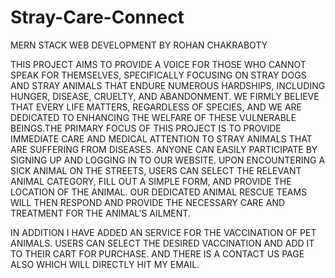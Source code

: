 # Stray-Care-Connect
MERN STACK WEB DEVELOPMENT BY ROHAN CHAKRABOTY

THIS PROJECT AIMS TO PROVIDE A VOICE FOR THOSE WHO CANNOT SPEAK FOR THEMSELVES, SPECIFICALLY FOCUSING ON STRAY DOGS AND STRAY ANIMALS THAT ENDURE NUMEROUS HARDSHIPS, INCLUDING HUNGER, 
DISEASE, CRUELTY, AND ABANDONMENT. WE FIRMLY BELIEVE THAT EVERY LIFE MATTERS, REGARDLESS OF SPECIES, AND WE ARE DEDICATED TO ENHANCING THE WELFARE OF THESE VULNERABLE BEINGS.THE PRIMARY 
FOCUS OF THIS PROJECT IS TO PROVIDE IMMEDIATE CARE AND MEDICAL ATTENTION TO STRAY ANIMALS THAT ARE SUFFERING FROM DISEASES. ANYONE CAN EASILY PARTICIPATE BY SIGNING UP AND LOGGING IN TO OUR 
WEBSITE. UPON ENCOUNTERING A SICK ANIMAL ON THE STREETS, USERS CAN SELECT THE RELEVANT ANIMAL CATEGORY, FILL OUT A SIMPLE FORM, AND PROVIDE THE LOCATION OF THE ANIMAL. OUR DEDICATED ANIMAL 
RESCUE TEAMS WILL THEN RESPOND AND PROVIDE THE NECESSARY CARE AND TREATMENT FOR THE ANIMAL'S AILMENT.

IN ADDITION  I HAVE ADDED AN SERVICE FOR THE VACCINATION OF PET ANIMALS. USERS CAN SELECT THE DESIRED VACCINATION AND ADD IT TO THEIR CART FOR PURCHASE. AND THERE IS A CONTACT US PAGE ALSO WHICH WILL DIRECTLY HIT MY EMAIL.
